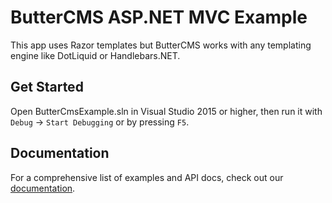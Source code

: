 # ButterCMS ASP.NET MVC Example

This app uses Razor templates but ButterCMS works with any templating engine like DotLiquid or Handlebars.NET.

## Get Started

Open ButterCmsExample.sln in Visual Studio 2015 or higher, then run it with `Debug` -> `Start Debugging` or by pressing `F5`.


## Documentation

For a comprehensive list of examples and API docs, check out our [documentation](https://buttercms.com/docs/).